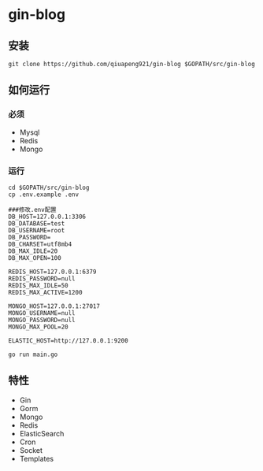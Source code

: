 # gin-blog

## 安装
```
git clone https://github.com/qiuapeng921/gin-blog $GOPATH/src/gin-blog
```

## 如何运行

### 必须

- Mysql
- Redis
- Mongo


### 运行
```
cd $GOPATH/src/gin-blog
cp .env.example .env

###修改.env配置
DB_HOST=127.0.0.1:3306
DB_DATABASE=test
DB_USERNAME=root
DB_PASSWORD=
DB_CHARSET=utf8mb4
DB_MAX_IDLE=20
DB_MAX_OPEN=100

REDIS_HOST=127.0.0.1:6379
REDIS_PASSWORD=null
REDIS_MAX_IDLE=50
REDIS_MAX_ACTIVE=1200

MONGO_HOST=127.0.0.1:27017
MONGO_USERNAME=null
MONGO_PASSWORD=null
MONGO_MAX_POOL=20

ELASTIC_HOST=http://127.0.0.1:9200

go run main.go 
```

## 特性
- Gin
- Gorm
- Mongo
- Redis
- ElasticSearch
- Cron
- Socket
- Templates
